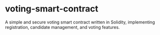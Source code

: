 # voting-smart-contract
A simple and secure voting smart contract written in Solidity, implementing registration, candidate management, and voting features.
